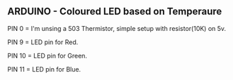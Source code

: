 ARDUINO - Coloured LED based on Temperaure
------------------------------------------

PIN 0  = I'm unsing a 503 Thermistor, simple setup with resistor(10K) on 5v.

PIN 9  = LED pin for Red.

PIN 10 = LED pin for Green.

PIN 11 = LED pin for Blue.

